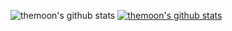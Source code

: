 ![themoon's github stats](https://github-readme-stats.vercel.app/api?username=themoon&show_icons=true)
[![themoon's github stats](https://github-readme-stats.vercel.app/api/top-langs/?username=themoon&show_icons=true&hide_border=true&title_color=004386&icon_color=004386&layout=compact)](https://github.com/themoon)
